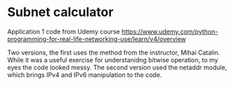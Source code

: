 # Subnet calculator

Application 1 code from Udemy course https://www.udemy.com/python-programming-for-real-life-networking-use/learn/v4/overview

Two versions, the first uses the method from the instructor, Mihai Catalin. While it was a useful exercise for understanidng bitwise operation, to my eyes the code looked messy. The second version used the netaddr module, which brings IPv4 and IPv6 manipulation to the code.

